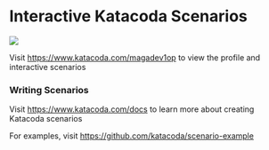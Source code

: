 # Interactive Katacoda Scenarios

[![](http://shields.katacoda.com/katacoda/magadev1op/count.svg)](https://www.katacoda.com/magadev1op "Get your profile on Katacoda.com")

Visit https://www.katacoda.com/magadev1op to view the profile and interactive scenarios

### Writing Scenarios
Visit https://www.katacoda.com/docs to learn more about creating Katacoda scenarios

For examples, visit https://github.com/katacoda/scenario-example
